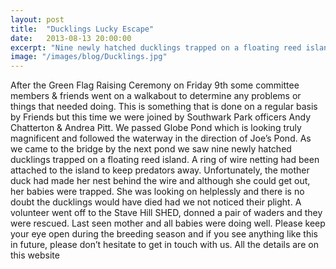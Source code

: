 ```yaml
---
layout: post
title:  "Ducklings Lucky Escape"
date:   2013-08-13 20:00:00
excerpt: "Nine newly hatched ducklings trapped on a floating reed island!"
image: "/images/blog/Ducklings.jpg"
---
```


After the Green Flag Raising Ceremony on Friday 9th some committee members & friends went on a walkabout to determine any problems or things that needed doing. This is something that is done on a regular basis by Friends but this time we were joined by Southwark Park officers Andy Chatterton & Andrea Pitt. We passed Globe Pond which is looking truly magnificent and followed the waterway in the direction of Joe’s Pond. As we came to the bridge by the next pond we saw nine newly hatched ducklings trapped on a floating reed island. A ring of wire netting had been attached to the island to keep predators away. Unfortunately, the mother duck had made her nest behind the wire and although she could get out, her babies were trapped. She was looking on helplessly and there is no doubt the ducklings would have died had we not noticed their plight. A volunteer went off to the Stave Hill SHED, donned a pair of waders and they were rescued. Last seen mother and all babies were doing well.
Please keep your eye open during the breeding season and if you see anything like this in future, please don’t hesitate to get in touch with us. All the details are on this website


